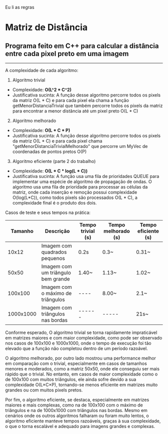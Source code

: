 Eu li as regras
# Matriz de Distância
## Programa feito em C++ para calcular a distância entre cada pixel preto em uma imagem
------------------------------------------------------------------
A complexidade de cada algoritmo:

1) Algoritmo trivial
- Complexidade: **O(L^2 * C^2)**
- Justificativa sucinta: A função desse algoritmo percorre todos os pixels da matriz O(L * C) e para cada pixel ela chama a função getMenorDistanciaTrivial que
também percorre todos os pixels da matriz para encontrar a menor distância até um pixel preto O(L * C)

2) Algoritmo melhorado
- Complexidade: **O(L * C * P)**
- Justificativa sucinta: A função desse algoritmo percorre todos os pixels da matriz O(L * C) e para cada pixel chama "getMenorDistanciaTrivialMelhorado"
que percorre um MyVec de coordenadas de pontos pretos O(P)

3) Algoritmo eficiente (parte 2 do trabalho)
- Complexidade: **O(L * C * log(L * C))**
- Justificativa sucinta: A função usa uma fila de prioridades QUEUE para implementar uma espécie de algoritmo de propagação de ondas.
O algoritmo usa uma fila de prioridade para processar as células da matriz, onde cada inserção e remoção possui complexidade O(log(L*C)),
como todos pixels são processados O(L * C), a complexidade final é o produto dos dois.

Casos de teste e seus tempos na prática:

| Tamanho  | Descrição                              | Tempo trivial (s) | Tempo melhorado (s) | Tempo eficiente (s) |
|----------|----------------------------------------|-------------------|---------------------|---------------------|
| 10x12    | Imagem com quadrados pequenos           | 0.2s              | 0.3~                | 0.31~               |
| 50x50    | Imagem com um triângulo bem grande      | 1.40~             | 1.13~               | 1.02~               |
| 100x100  | Imagem com o máximo de triângulos       | ----              | 8.00~               | 2.1~                |
| 1000x1000| Imagem com triângulos nas bordas        | ------            | -----               | 21s~                |


Conforme esperado, O algoritmo trivial se torna rapidamente impraticável em 
matrizes maiores e com maior complexidade, como pode ser observado nos casos de 100x100 e 
1000x1000, onde o tempo de execução foi tão elevado que a função não completou dentro de um período razoável.

O algoritmo melhorado, por outro lado mostrou uma performance melhor em comparação com o trivial, especialmente em casos de tamanhos menores e moderados, como a matriz 50x50, onde ele conseguiu ser mais rápido que o trivial. No entanto, em casos de maior complexidade como o de 100x100 com muitos triângulos, ele ainda sofre devido a sua complexidade
O(L×C×P), tornando-se menos eficiente em matrizes muito grandes ou com muitos pixels pretos.

Por fim, o algoritmo eficiente, se destaca, especialmente em matrizes maiores e mais complexas, como na de 100x100 com o máximo de triângulos e na de 1000x1000 com triângulos nas bordas. Mesmo em cenários onde os outros algoritmos falharam ou foram muito lentos, o algoritmo eficiente manteve tempos razoáveis, graças à sua complexidade,
o que o torna escalável e adequado para imagens grandes e complexas.


